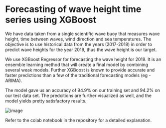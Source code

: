 # Forecasting of wave height time series using XGBoost

We have data taken from a single scientific wave buoy that measures wave height, time between waves, wind direction and sea temperatures. The objective is to use historical data from the years (2017-2018) in order to predict wave heights for the year 2019, thus the wave height is our target.

We use XGBoost Regressor for forecasting the wave height for 2019. It is an ensemble learning method that will create a final model by combining several weak models. Further XGBoost is known to provide accurate and faster predictions than a few of the traditional forecasting models (eg - ARIMA).

The model gave us an accuracy of 94.9% on our training set and 94.2% on our test data set. The predcitions are further visualized as well, and the model yields pretty satisfactory results.

![image](https://user-images.githubusercontent.com/62597096/190705005-294d0b8f-80c7-40d6-b746-72c96194fae4.png)


Refer to the colab notebook in the repository for a detailed explanation.
